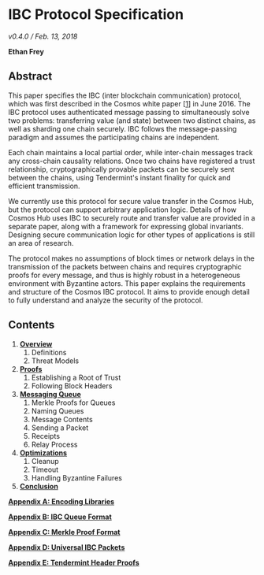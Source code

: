 # IBC Protocol Specification

_v0.4.0 / Feb. 13, 2018_

**Ethan Frey**

## Abstract

This paper specifies the IBC (inter blockchain communication) protocol, which was first described in the Cosmos white paper [[1](./footnotes.md#1)] in June 2016. The IBC protocol uses authenticated message passing to simultaneously solve two problems: transferring value (and state) between two distinct chains, as well as sharding one chain securely. IBC follows the message-passing paradigm and assumes the participating chains are independent.

Each chain maintains a local partial order, while inter-chain messages track any cross-chain causality relations. Once two chains have registered a trust relationship, cryptographically provable packets can be securely sent between the chains, using Tendermint's instant finality for quick and efficient transmission.

We currently use this protocol for secure value transfer in the Cosmos Hub, but the protocol can support arbitrary application logic. Details of how Cosmos Hub uses IBC to securely route and transfer value are provided in a separate paper, along with a framework for expressing global invariants. Designing secure communication logic for other types of applications is still an area of research.

The protocol makes no assumptions of block times or network delays in the transmission of the packets between chains and requires cryptographic proofs for every message, and thus is highly robust in a heterogeneous environment with Byzantine actors. This paper explains the requirements and structure of the Cosmos IBC protocol. It aims to provide enough detail to fully understand and analyze the security of the protocol.

## Contents

1.  **[Overview](overview.md)**
    1.  Definitions
    1.  Threat Models
1.  **[Proofs](proofs.md)**
    1.  Establishing a Root of Trust
    1.  Following Block Headers
1.  **[Messaging Queue](queues.md)**
    1.  Merkle Proofs for Queues
    1.  Naming Queues
    1.  Message Contents
    1.  Sending a Packet
    1.  Receipts
    1.  Relay Process
1.  **[Optimizations](optimizations.md)**
    1.  Cleanup
    1.  Timeout
    1.  Handling Byzantine Failures
1.  **[Conclusion](conclusion.md)**

**[Appendix A: Encoding Libraries](appendix-a.md)**

**[Appendix B: IBC Queue Format](appendix-b.md)**

**[Appendix C: Merkle Proof Format](appendix-c.md)**

**[Appendix D: Universal IBC Packets](appendix-d.md)**

**[Appendix E: Tendermint Header Proofs](appendix-e.md)**

